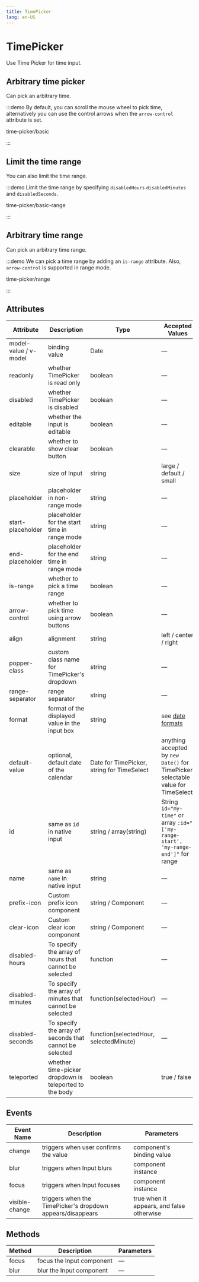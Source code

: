 ```yaml
---
title: TimePicker
lang: en-US
---
```


# TimePicker

Use Time Picker for time input.

## Arbitrary time picker

Can pick an arbitrary time.

:::demo By default, you can scroll the mouse wheel to pick time, alternatively you can use the control arrows when the `arrow-control` attribute is set.

time-picker/basic

:::

## Limit the time range

You can also limit the time range.

:::demo Limit the time range by specifying `disabledHours` `disabledMinutes` and `disabledSeconds`.

time-picker/basic-range

:::

## Arbitrary time range

Can pick an arbitrary time range.

:::demo We can pick a time range by adding an `is-range` attribute. Also, `arrow-control` is supported in range mode.

time-picker/range

:::

## Attributes

| Attribute             | Description                                             | Type                                       | Accepted Values                                                                     | Default     |
| --------------------- | ------------------------------------------------------- | ------------------------------------------ | ----------------------------------------------------------------------------------- | ----------- |
| model-value / v-model | binding value                                           | Date                                       | —                                                                                   | —           |
| readonly              | whether TimePicker is read only                         | boolean                                    | —                                                                                   | false       |
| disabled              | whether TimePicker is disabled                          | boolean                                    | —                                                                                   | false       |
| editable              | whether the input is editable                           | boolean                                    | —                                                                                   | true        |
| clearable             | whether to show clear button                            | boolean                                    | —                                                                                   | true        |
| size                  | size of Input                                           | string                                     | large / default / small                                                             | —           |
| placeholder           | placeholder in non-range mode                           | string                                     | —                                                                                   | —           |
| start-placeholder     | placeholder for the start time in range mode            | string                                     | —                                                                                   | —           |
| end-placeholder       | placeholder for the end time in range mode              | string                                     | —                                                                                   | —           |
| is-range              | whether to pick a time range                            | boolean                                    | —                                                                                   | false       |
| arrow-control         | whether to pick time using arrow buttons                | boolean                                    | —                                                                                   | false       |
| align                 | alignment                                               | string                      | left / center / right                                                           |left|
| popper-class          | custom class name for TimePicker's dropdown             | string                                     | —                                                                                   | —           |
| range-separator       | range separator                                         | string                                     | —                                                                                   | '-'         |
| format                | format of the displayed value in the input box          | string                                     | see [date formats](/en-US/component/date-picker#date-formats)                       | HH:mm:ss    |
| default-value         | optional, default date of the calendar                  | Date for TimePicker, string for TimeSelect | anything accepted by `new Date()` for TimePicker, selectable value for TimeSelect   | —           |
| id                    | same as `id` in native input                            | string / array(string)                     | String `id="my-time"` or array `:id="['my-range-start', 'my-range-end']"` for range | -           |
| name                  | same as `name` in native input                          | string                                     | —                                                                                   | —           |
| prefix-icon           | Custom prefix icon component                            | string / Component                         | —                                                                                   | Clock       |
| clear-icon            | Custom clear icon component                             | string / Component                         | —                                                                                   | CircleClose |
| disabled-hours        | To specify the array of hours that cannot be selected   | function                                   | —                                                                                   | —           |
| disabled-minutes      | To specify the array of minutes that cannot be selected | function(selectedHour)                     | —                                                                                   | —           |
| disabled-seconds      | To specify the array of seconds that cannot be selected | function(selectedHour, selectedMinute)     | —                                                                                   | —           |
| teleported            | whether time-picker dropdown is teleported to the body  | boolean                                    | true / false                                                                        | true        |
## Events

| Event Name     | Description                                                | Parameters                                |
| -------------- | ---------------------------------------------------------- | ----------------------------------------- |
| change         | triggers when user confirms the value                      | component's binding value                 |
| blur           | triggers when Input blurs                                  | component instance                        |
| focus          | triggers when Input focuses                                | component instance                        |
| visible-change | triggers when the TimePicker's dropdown appears/disappears | true when it appears, and false otherwise |

## Methods

| Method | Description               | Parameters |
| ------ | ------------------------- | ---------- |
| focus  | focus the Input component | —          |
| blur   | blur the Input component  | —          |
